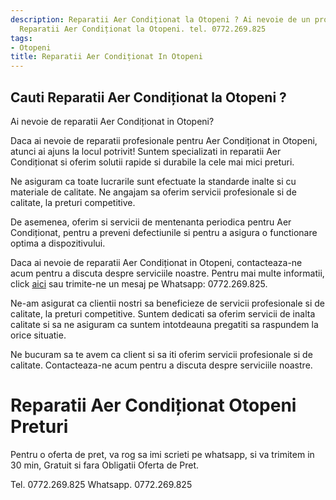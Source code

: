 ```yaml
---
description: Reparatii Aer Condiționat la Otopeni ? Ai nevoie de un profesionist in
  Reparatii Aer Condiționat la Otopeni. tel. 0772.269.825
tags:
- Otopeni
title: Reparatii Aer Condiționat In Otopeni
---
```



## Cauti Reparatii Aer Condiționat la Otopeni ?

Ai nevoie de reparatii Aer Condiționat in Otopeni? 

Daca ai nevoie de reparatii profesionale pentru Aer Condiționat in Otopeni, atunci ai ajuns la locul potrivit! Suntem specializati in reparatii Aer Condiționat si oferim solutii rapide si durabile la cele mai mici preturi.

Ne asiguram ca toate lucrarile sunt efectuate la standarde inalte si cu materiale de calitate. Ne angajam sa oferim servicii profesionale si de calitate, la preturi competitive.

De asemenea, oferim si servicii de mentenanta periodica pentru Aer Condiționat, pentru a preveni defectiunile si pentru a asigura o functionare optima a dispozitivului.

Daca ai nevoie de reparatii Aer Condiționat in Otopeni, contacteaza-ne acum pentru a discuta despre serviciile noastre. Pentru mai multe informatii, click [aici](https://www.olx.ro/servicii-diverse/reparatii-aer-conditionat-in-otopeni-IDFzjB.html) sau trimite-ne un mesaj pe Whatsapp: 0772.269.825.

Ne-am asigurat ca clientii nostri sa beneficieze de servicii profesionale si de calitate, la preturi competitive. Suntem dedicati sa oferim servicii de inalta calitate si sa ne asiguram ca suntem intotdeauna pregatiti sa raspundem la orice situatie.

Ne bucuram sa te avem ca client si sa iti oferim servicii profesionale si de calitate. Contacteaza-ne acum pentru a discuta despre serviciile noastre.

# Reparatii Aer Condiționat Otopeni Preturi
Pentru o oferta de pret, va rog sa imi scrieti pe whatsapp, si va trimitem in 30 min, Gratuit si fara Obligatii Oferta de Pret.

Tel. 0772.269.825
Whatsapp. 0772.269.825